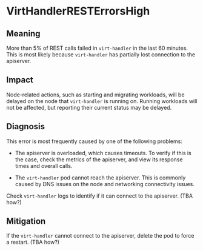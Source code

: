 # VirtHandlerRESTErrorsHigh

## Meaning

More than 5% of REST calls failed in `virt-handler` in the last 60 minutes. This is most likely because `virt-handler` has partially lost connection to the apiserver.

## Impact

Node-related actions, such as starting and migrating workloads, will be delayed on the node that `virt-handler` is running on. Running workloads will not be affected, but reporting their current status may be delayed.

## Diagnosis

This error is most frequently caused by one of the following problems:

- The apiserver is overloaded, which causes timeouts. To verify if this is the case, check the metrics of the apiserver, and view its response times and overall calls.

- The `virt-handler` pod cannot reach the apiserver. This is commonly caused by DNS issues on the node and networking connectivity issues.

Check `virt-handler` logs to identify if it can connect to the apiserver. (TBA how?)

## Mitigation
If the `virt-handler` cannot connect to the apiserver, delete the pod to force a restart. (TBA how?)
